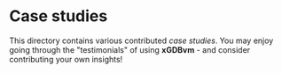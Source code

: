 # Case studies

This directory contains various contributed _case studies_.
You may enjoy going through the "testimonials" of using __xGDBvm__ - and consider contributing your own insights!

